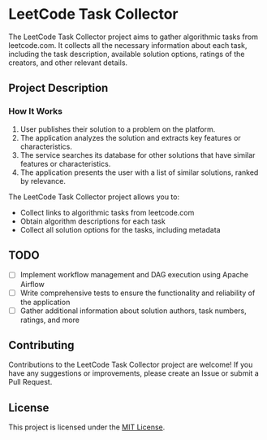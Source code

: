 # LeetCode Task Collector

The LeetCode Task Collector project aims to gather algorithmic tasks from leetcode.com. It collects all the necessary information about each task, including the task description, available solution options, ratings of the creators, and other relevant details.

## Project Description

### How It Works

1. User publishes their solution to a problem on the platform.
2. The application analyzes the solution and extracts key features or characteristics.
3. The service searches its database for other solutions that have similar features or characteristics.
4. The application presents the user with a list of similar solutions, ranked by relevance.

The LeetCode Task Collector project allows you to:
- Collect links to algorithmic tasks from leetcode.com
- Obtain algorithm descriptions for each task
- Collect all solution options for the tasks, including metadata

## TODO
- [ ] Implement workflow management and DAG execution using Apache Airflow
- [ ] Write comprehensive tests to ensure the functionality and reliability of the application
- [ ] Gather additional information about solution authors, task numbers, ratings, and more

## Contributing

Contributions to the LeetCode Task Collector project are welcome! If you have any suggestions or improvements, please create an Issue or submit a Pull Request.

## License

This project is licensed under the [MIT License](LICENSE).

